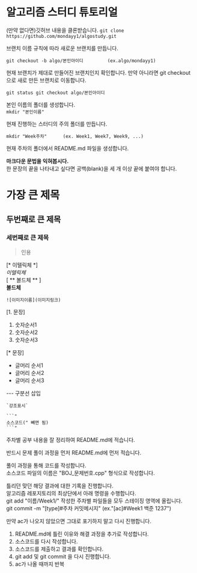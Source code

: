 # 알고리즘 스터디 튜토리얼
(만약 없다면)깃허브 내용을 클론받습니다.
`
 git clone https://github.com/mondayy1/algostudy.git
`

브랜치 이름 규칙에 따라 새로운 브랜치를 만듭니다.   

`git checkout -b algo/본인아이디         (ex.algo/mondayy1)`	


현재 브랜치가 제대로 만들어진 브랜치인지 확인합니다. 만약 아니라면 git checkout 으로 새로 만든 브랜치로 이동합니다.   

`git status
git checkout algo/본인아이디`

본인 이름의 폴더를 생성합니다.   
`mkdir "본인이름"`

현재 진행하는 스터디의 주의 폴더를 만듭니다.

```cd "본인이름"
mkdir "Week주차"      (ex. Week1, Week7, Week9, ...)
```

현재 주차의 폴더에서 README.md 파일을 생성합니다.

**마크다운 문법을 익혀봅시다.**   
한 문장의 끝을 나타내고 싶다면 공백(blank)을 세 개 이상 끝에 붙여야 합니다.

# 가장 큰 제목
## 두번째로 큰 제목
### 세번째로 큰 제목
> 인용   

[* 이텔릭체 *]   
*이텔릭체*   
[ ** 볼드체 ** ]   
**볼드체**   
```
![이미지이름](이미지링크)
```

[1. 문장]
1. 숫자순서1
2. 숫자순서2
3. 숫자순서3

[* 문장]
* 글머리 순서1
* 글머리 순서2
* 글머리 순서3

--- 구분선 삽입   

```
`강조표시`
```

```
```"
소스코드(" 빼면 됨)
```"
```

주차별 공부 내용을 잘 정리하여 README.md에 적습니다.

반드시 문제 풀이 과정을 먼저 README.md에 먼저 적습니다.

풀이 과정을 통해 코드를 작성합니다.   
소스코드 파일의 이름은 "BOJ_문제번호.cpp" 형식으로 작성합니다.

틀리던 맞던 해당 결과에 대한 기록을 진행합니다.   
알고리즘 레포지토리의 최상단에서 아래 명령을 수행합니다.   
git add "이름/Week1/"    작성한 주차별 파일들을 모두 스테이징 영역에 올립니다.   
git commit -m "[type]#주차 커밋메시지"      (ex."[ac]#Week1 백준 1237")

만약 ac가 나오지 않았으면 그대로 포기하지 말고 다시 진행합니다.   
1. README.md에 틀린 이유와 해결 과정을 추가로 작성합니다.
2. 소스코드를 다시 작성합니다.
3. 소스코드를 제출하고 결과를 확인합니다.
4. git add 및 git commit 을 다시 진행합니다.
5. ac가 나올 때까지 반복